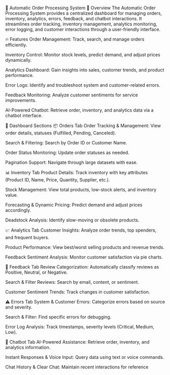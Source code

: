 🚀 Automatic Order Processing System
📌 Overview
The Automatic Order Processing System provides a centralized dashboard for managing orders, inventory, analytics, errors, feedback, and chatbot interactions. It streamlines order tracking, inventory management, analytics monitoring, error logging, and customer interactions through a user-friendly interface.

🔥 Features
Order Management: Track, search, and manage orders efficiently.

Inventory Control: Monitor stock levels, predict demand, and adjust prices dynamically.

Analytics Dashboard: Gain insights into sales, customer trends, and product performance.

Error Logs: Identify and troubleshoot system and customer-related errors.

Feedback Monitoring: Analyze customer sentiments for service improvements.

AI-Powered Chatbot: Retrieve order, inventory, and analytics data via a chatbot interface.

📂 Dashboard Sections
📦 Orders Tab
Order Tracking & Management: View order details, statuses (Fulfilled, Pending, Canceled).

Search & Filtering: Search by Order ID or Customer Name.

Order Status Monitoring: Update order statuses as needed.

Pagination Support: Navigate through large datasets with ease.

📊 Inventory Tab
Product Details: Track inventory with key attributes (Product ID, Name, Price, Quantity, Supplier, etc.).

Stock Management: View total products, low-stock alerts, and inventory value.

Forecasting & Dynamic Pricing: Predict demand and adjust prices accordingly.

Deadstock Analysis: Identify slow-moving or obsolete products.

📈 Analytics Tab
Customer Insights: Analyze order trends, top spenders, and frequent buyers.

Product Performance: View best/worst selling products and revenue trends.

Feedback Sentiment Analysis: Monitor customer satisfaction via pie charts.

💬 Feedback Tab
Review Categorization: Automatically classify reviews as Positive, Neutral, or Negative.

Search & Filter Reviews: Search by email, content, or sentiment.

Customer Sentiment Trends: Track changes in customer satisfaction.

⚠️ Errors Tab
System & Customer Errors: Categorize errors based on source and severity.

Search & Filter: Find specific errors for debugging.

Error Log Analysis: Track timestamps, severity levels (Critical, Medium, Low).

🤖 Chatbot Tab
AI-Powered Assistance: Retrieve order, inventory, and analytics information.

Instant Responses & Voice Input: Query data using text or voice commands.

Chat History & Clear Chat: Maintain recent interactions for reference
